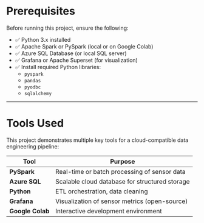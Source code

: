 # Prerequisites

Before running this project, ensure the following:

- ✅ Python 3.x installed
- ✅ Apache Spark or PySpark (local or on Google Colab)
- ✅ Azure SQL Database (or local SQL server)
- ✅ Grafana or Apache Superset (for visualization)
- ✅ Install required Python libraries:
  - `pyspark`
  - `pandas`
  - `pyodbc`
  - `sqlalchemy`

---

# Tools Used

This project demonstrates multiple key tools for a cloud-compatible data engineering pipeline:

| Tool              | Purpose                                        |
|-------------------|------------------------------------------------|
| **PySpark**       | Real-time or batch processing of sensor data   |
| **Azure SQL**     | Scalable cloud database for structured storage |
| **Python**        | ETL orchestration, data cleaning               |
| **Grafana**       | Visualization of sensor metrics (open-source)  |
| **Google Colab**  | Interactive development environment            |
